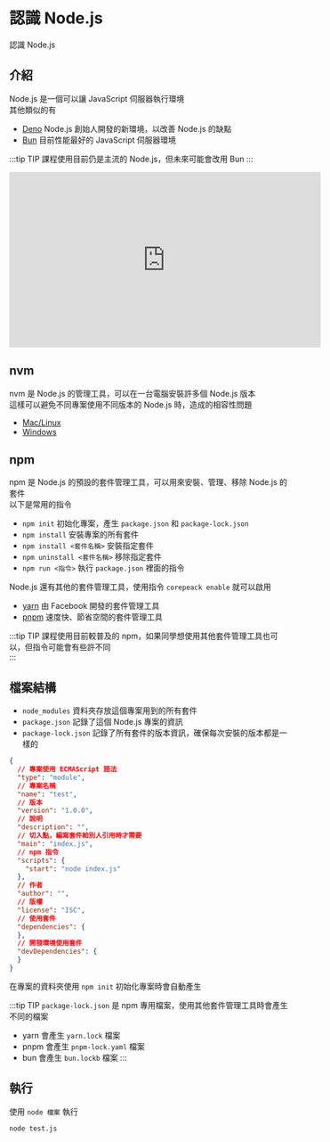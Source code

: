 # 認識 Node.js

認識 Node.js

## 介紹
Node.js 是一個可以讓 JavaScript 伺服器執行環境  
其他類似的有  
- [Deno](https://deno.com/) Node.js 創始人開發的新環境，以改善 Node.js 的缺點
- [Bun](https://bun.sh/) 目前性能最好的 JavaScript 伺服器環境

:::tip TIP
課程使用目前仍是主流的 Node.js，但未來可能會改用 Bun
:::

<iframe width="560" height="315" src="https://www.youtube.com/embed/M3BM9TB-8yA" frameborder="0" allow="accelerometer; autoplay; clipboard-write; encrypted-media; gyroscope; picture-in-picture" allowfullscreen></iframe>

## nvm
nvm 是 Node.js 的管理工具，可以在一台電腦安裝許多個 Node.js 版本  
這樣可以避免不同專案使用不同版本的 Node.js 時，造成的相容性問題  
- [Mac/Linux](https://github.com/nvm-sh/nvm) 
- [Windows](https://github.com/coreybutler/nvm-windows)

## npm
npm 是 Node.js 的預設的套件管理工具，可以用來安裝、管理、移除 Node.js 的套件  
以下是常用的指令
- `npm init` 初始化專案，產生 `package.json` 和 `package-lock.json`
- `npm install` 安裝專案的所有套件
- `npm install <套件名稱>` 安裝指定套件
- `npm uninstall <套件名稱>` 移除指定套件
- `npm run <指令>` 執行 `package.json` 裡面的指令

Node.js 還有其他的套件管理工具，使用指令 `corepeack enable` 就可以啟用
- [yarn](https://yarnpkg.com/) 由 Facebook 開發的套件管理工具
- [pnpm](https://pnpm.io/zh-TW/) 速度快、節省空間的套件管理工具

:::tip TIP
課程使用目前較普及的 npm，如果同學想使用其他套件管理工具也可以，但指令可能會有些許不同  
:::

## 檔案結構
- `node_modules` 資料夾存放這個專案用到的所有套件
- `package.json` 記錄了這個 Node.js 專案的資訊
- `package-lock.json` 記錄了所有套件的版本資訊，確保每次安裝的版本都是一樣的  

```json
{
  // 專案使用 ECMAScript 語法
  "type": "module",
  // 專案名稱
  "name": "test",
  // 版本
  "version": "1.0.0",
  // 說明
  "description": "",
  // 切入點，編寫套件給別人引用時才需要
  "main": "index.js",
  // npm 指令
  "scripts": {
    "start": "node index.js"
  },
  // 作者
  "author": "",
  // 版權
  "license": "ISC",
  // 使用套件
  "dependencies": {
  },
  // 開發環境使用套件
  "devDependencies": {
  }
}
```
在專案的資料夾使用 `npm init` 初始化專案時會自動產生  

:::tip TIP
`package-lock.json` 是 npm 專用檔案，使用其他套件管理工具時會產生不同的檔案
- yarn 會產生 `yarn.lock` 檔案
- pnpm 會產生 `pnpm-lock.yaml` 檔案
- bun 會產生 `bun.lockb` 檔案
:::

## 執行
使用 `node 檔案` 執行
```bash
node test.js
```
